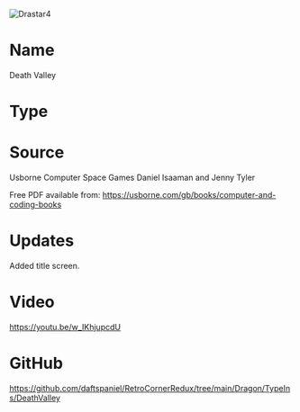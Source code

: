 ![Drastar4](screenshot.png)

# Name
Death Valley

# Type


# Source
Usborne Computer Space Games
Daniel Isaaman and Jenny Tyler

Free PDF available from:
https://usborne.com/gb/books/computer-and-coding-books

# Updates
Added title screen.

# Video
https://youtu.be/w_IKhjupcdU

# GitHub
https://github.com/daftspaniel/RetroCornerRedux/tree/main/Dragon/TypeIns/DeathValley

